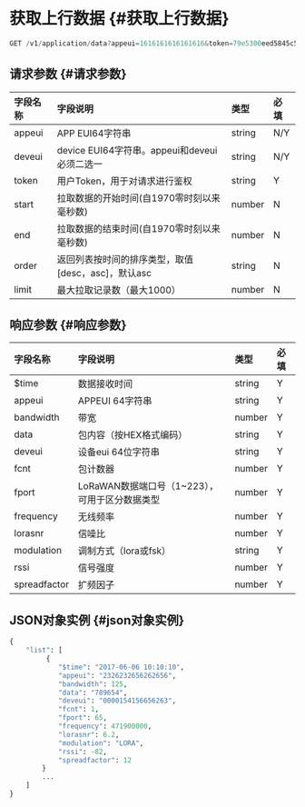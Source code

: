 # 获取上行数据 {#获取上行数据}

```js
GET /v1/application/data?appeui=1616161616161616&token=79e5300eed5845c5a5136862477f0760&order=desc
```

## 请求参数 {#请求参数}

| **字段名称** | **字段说明** | **类型** | **必填** |
| :--- | :--- | :--- | :--- |
| appeui | APP EUI64字符串 | string | N/Y |
| deveui | device EUI64字符串。appeui和deveui必须二选一 | string | N/Y |
| token | 用户Token，用于对请求进行鉴权 | string | Y |
| start | 拉取数据的开始时间\(自1970零时刻以来毫秒数\) | number | N |
| end | 拉取数据的结束时间\(自1970零时刻以来毫秒数\) | number | N |
| order | 返回列表按时间的排序类型，取值\[desc，asc\]，默认asc | string | N |
| limit | 最大拉取记录数（最大1000） | number | N |

## 响应参数 {#响应参数}

| **字段名称** | **字段说明** | **类型** | **必填** |
| :--- | :--- | :--- | :--- |
| $time | 数据接收时间 | string | Y |
| appeui | APPEUI 64字符串 | string | Y |
| bandwidth | 带宽 | number | Y |
| data | 包内容（按HEX格式编码） | string | Y |
| deveui | 设备eui 64位字符串 | string | Y |
| fcnt | 包计数器 | number | Y |
| fport | LoRaWAN数据端口号（1~223），可用于区分数据类型 | number | Y |
| frequency | 无线频率 | number | Y |
| lorasnr | 信噪比 | number | Y |
| modulation | 调制方式（lora或fsk） | string | Y |
| rssi | 信号强度 | number | Y |
| spreadfactor | 扩频因子 | number | Y |

## JSON对象实例 {#json对象实例}

```py
{
    "list": [
         {
            "$time": "2017-06-06 10:10:10",
            "appeui": "2326232656262656",
            "bandwidth": 125,
            "data": "789654",
            "deveui": "0000154156656263",
            "fcnt": 1,
            "fport": 65,
            "frequency": 471900000,
            "lorasnr": 6.2,
            "modulation": "LORA",
            "rssi": -82,
            "spreadfactor": 12
        }
        ...
    ]
}
```



